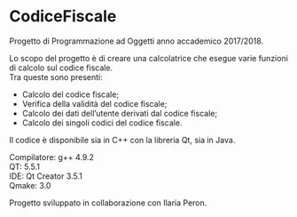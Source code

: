 # CodiceFiscale

Progetto di Programmazione ad Oggetti anno accademico 2017/2018.

Lo scopo del progetto è di creare una calcolatrice che esegue varie funzioni di calcolo sul codice fiscale.  
Tra queste sono presenti:
* Calcolo del codice fiscale;
* Verifica della validità del codice fiscale;
* Calcolo dei dati dell’utente derivati dal codice fiscale;
* Calcolo dei singoli codici del codice fiscale.

Il codice è disponibile sia in C++ con la libreria Qt, sia in Java.  

Compilatore: g++ 4.9.2  
QT: 5.5.1  
IDE: Qt Creator 3.5.1  
Qmake: 3.0  

Progetto sviluppato in collaborazione con Ilaria Peron.

